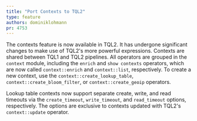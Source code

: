 ```yaml
---
title: "Port Contexts to TQL2"
type: feature
authors: dominiklohmann
pr: 4753
---
```


The contexts feature is now available in TQL2. It has undergone significant
changes to make use of TQL2's more powerful expressions. Contexts are shared
between TQL1 and TQL2 pipelines. All operators are grouped in the `context`
module, including the `enrich` and `show contexts` operators, which are now
called `context::enrich` and `context::list`, respectively. To create a new
context, use the `context::create_lookup_table`, `context::create_bloom_filter`,
or `context::create_geoip` operators.

Lookup table contexts now support separate create, write, and read timeouts via
the `create_timeout`, `write_timeout`, and `read_timeout` options, respectively.
The options are exclusive to contexts updated with TQL2's `context::update`
operator.
